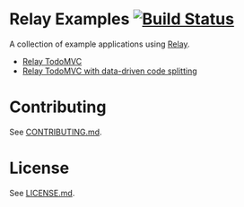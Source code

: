 # Relay Examples [![Build Status](https://travis-ci.org/relayjs/relay-examples.svg?branch=master)](https://travis-ci.org/relayjs/relay-examples)

A collection of example applications using [Relay](https://github.com/facebook/relay).
- [Relay TodoMVC](./todo/README.md)
- [Relay TodoMVC with data-driven code splitting](./todo-match/README.md)

# Contributing

See [CONTRIBUTING.md](https://github.com/relayjs/relay-examples/blob/master/CONTRIBUTING.md).

# License

See [LICENSE.md](https://github.com/relayjs/relay-examples/blob/master/LICENSE.md).
